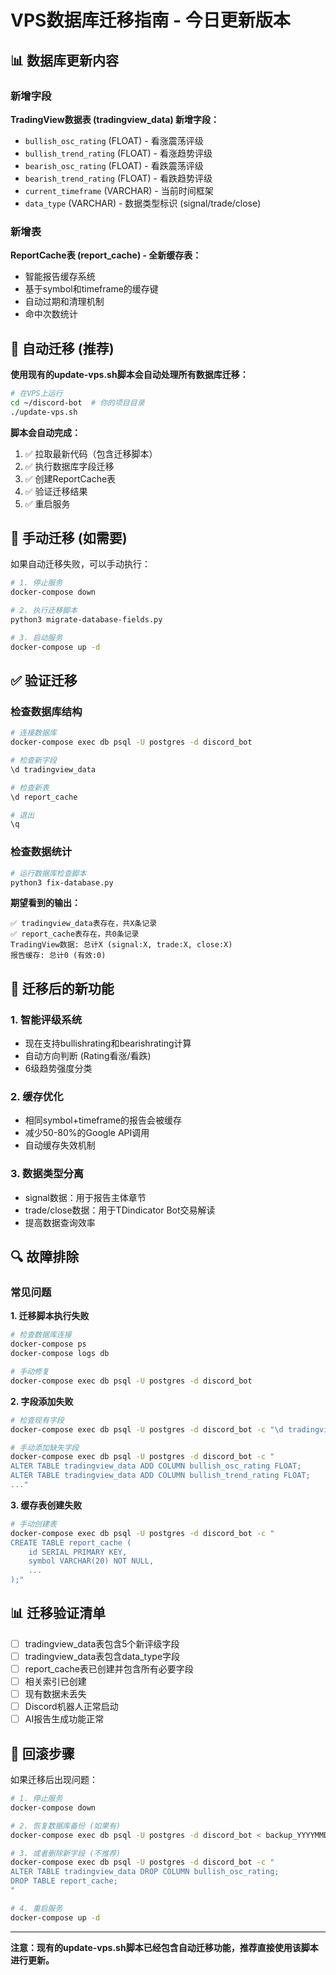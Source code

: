 # VPS数据库迁移指南 - 今日更新版本

## 📊 数据库更新内容

### 新增字段
**TradingView数据表 (tradingview_data) 新增字段：**
- `bullish_osc_rating` (FLOAT) - 看涨震荡评级
- `bullish_trend_rating` (FLOAT) - 看涨趋势评级  
- `bearish_osc_rating` (FLOAT) - 看跌震荡评级
- `bearish_trend_rating` (FLOAT) - 看跌趋势评级
- `current_timeframe` (VARCHAR) - 当前时间框架
- `data_type` (VARCHAR) - 数据类型标识 (signal/trade/close)

### 新增表
**ReportCache表 (report_cache) - 全新缓存表：**
- 智能报告缓存系统
- 基于symbol和timeframe的缓存键
- 自动过期和清理机制
- 命中次数统计

## 🚀 自动迁移 (推荐)

**使用现有的update-vps.sh脚本会自动处理所有数据库迁移：**

```bash
# 在VPS上运行
cd ~/discord-bot  # 你的项目目录
./update-vps.sh
```

**脚本会自动完成：**
1. ✅ 拉取最新代码（包含迁移脚本）
2. ✅ 执行数据库字段迁移
3. ✅ 创建ReportCache表
4. ✅ 验证迁移结果
5. ✅ 重启服务

## 🔧 手动迁移 (如需要)

如果自动迁移失败，可以手动执行：

```bash
# 1. 停止服务
docker-compose down

# 2. 执行迁移脚本
python3 migrate-database-fields.py

# 3. 启动服务
docker-compose up -d
```

## ✅ 验证迁移

### 检查数据库结构
```bash
# 连接数据库
docker-compose exec db psql -U postgres -d discord_bot

# 检查新字段
\d tradingview_data

# 检查新表
\d report_cache

# 退出
\q
```

### 检查数据统计
```bash
# 运行数据库检查脚本
python3 fix-database.py
```

**期望看到的输出：**
```
✅ tradingview_data表存在，共X条记录
✅ report_cache表存在，共0条记录
TradingView数据: 总计X (signal:X, trade:X, close:X)
报告缓存: 总计0 (有效:0)
```

## 🎯 迁移后的新功能

### 1. 智能评级系统
- 现在支持bullishrating和bearishrating计算
- 自动方向判断 (Rating看涨/看跌)
- 6级趋势强度分类

### 2. 缓存优化
- 相同symbol+timeframe的报告会被缓存
- 减少50-80%的Google API调用
- 自动缓存失效机制

### 3. 数据类型分离
- signal数据：用于报告主体章节
- trade/close数据：用于TDindicator Bot交易解读
- 提高数据查询效率

## 🔍 故障排除

### 常见问题

**1. 迁移脚本执行失败**
```bash
# 检查数据库连接
docker-compose ps
docker-compose logs db

# 手动修复
docker-compose exec db psql -U postgres -d discord_bot
```

**2. 字段添加失败**
```bash
# 检查现有字段
docker-compose exec db psql -U postgres -d discord_bot -c "\d tradingview_data"

# 手动添加缺失字段
docker-compose exec db psql -U postgres -d discord_bot -c "
ALTER TABLE tradingview_data ADD COLUMN bullish_osc_rating FLOAT;
ALTER TABLE tradingview_data ADD COLUMN bullish_trend_rating FLOAT;
..."
```

**3. 缓存表创建失败**
```bash
# 手动创建表
docker-compose exec db psql -U postgres -d discord_bot -c "
CREATE TABLE report_cache (
    id SERIAL PRIMARY KEY,
    symbol VARCHAR(20) NOT NULL,
    ...
);"
```

## 📊 迁移验证清单

- [ ] tradingview_data表包含5个新评级字段
- [ ] tradingview_data表包含data_type字段
- [ ] report_cache表已创建并包含所有必要字段
- [ ] 相关索引已创建
- [ ] 现有数据未丢失
- [ ] Discord机器人正常启动
- [ ] AI报告生成功能正常

## 🚨 回滚步骤

如果迁移后出现问题：

```bash
# 1. 停止服务
docker-compose down

# 2. 恢复数据库备份 (如果有)
docker-compose exec db psql -U postgres -d discord_bot < backup_YYYYMMDD_HHMMSS.sql

# 3. 或者删除新字段 (不推荐)
docker-compose exec db psql -U postgres -d discord_bot -c "
ALTER TABLE tradingview_data DROP COLUMN bullish_osc_rating;
DROP TABLE report_cache;
"

# 4. 重启服务
docker-compose up -d
```

---

**注意：现有的update-vps.sh脚本已经包含自动迁移功能，推荐直接使用该脚本进行更新。**
